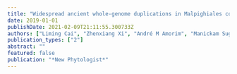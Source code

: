 ```yaml
---
title: "Widespread ancient whole-genome duplications in Malpighiales coincide with Eocene global climatic upheaval"
date: 2019-01-01
publishDate: 2021-02-09T21:11:55.300733Z
authors: ["Liming Cai", "Zhenxiang Xi", "André M Amorim", "Manickam Sugumaran", "Joshua-Rest", "Liang Liu", "Charles C Davis"]
publication_types: ["2"]
abstract: ""
featured: false
publication: "*New Phytologist*"
---
```



